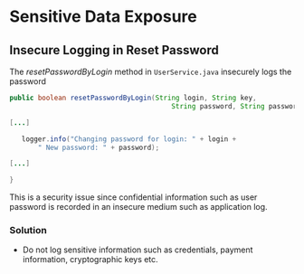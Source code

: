 # Sensitive Data Exposure

## Insecure Logging in Reset Password

The _resetPasswordByLogin_ method in `UserService.java` insecurely logs the password

```java
public boolean resetPasswordByLogin(String login, String key,
                                        String password, String passwordConfirmation) {

[...]

   logger.info("Changing password for login: " + login +
       " New password: " + password);

[...]

}
```

This is a security issue since confidential information such as user password is recorded in an insecure medium such as
application log.

### Solution

* Do not log sensitive information such as credentials, payment information, cryptographic keys etc.



